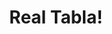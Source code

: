 ---
description: 塔不拉鼓，北印度手鼓乐器。
layout: post
results:
- primaryGenreName: Music
  version: '1.0'
  trackViewUrl: https://itunes.apple.com/cn/app/real-tabla!/id703071767?mt=8&uo=4
  artworkUrl100: http://a969.phobos.apple.com/us/r30/Purple4/v4/2d/34/d9/2d34d9d9-a69b-f5f2-7130-54e9f3348489/mzl.kpgykhso.png
  artworkUrl60: http://a1581.phobos.apple.com/us/r30/Purple4/v4/dd/96/fb/dd96fbdb-2e6d-5e30-9ca5-2666d3c65518/icon57.png
  sellerName: Rodrigo Kolb
  supportedDevices:
  - iPadMini4G
  - iPadFourthGen
  - iPadThirdGen4G
  - iPodTouchourthGen
  - iPodTouchFifthGen
  - iPhone4
  - iPad23G
  - iPhone5
  - iPad2Wifi
  - iPadMini
  - iPadFourthGen4G
  - iPad3G
  - iPadThirdGen
  - iPhone-3GS
  - iPodTouchThirdGen
  - iPhone5c
  - iPhone4S
  - iPhone5s
  - iPadWifi
  genres:
  - 音乐
  trackName: Real Tabla!
  description: "Real Tabla! - Percussion to IOS \nThe Best Percussion App
    now also available in IOS \nMore than 3.7 million downloads worldwide!!!
    \n\nThe most fun experience in drumming to iOS!\nDrum pad with indian,
    arabian and latin percussion sounds.\nPlay Tabla (also known as arabic
    drum, darbukkah, darbouka or dumbak). \nTo play live music.\n\nFeatures:\n\n*
    A real indian tabla drum set\n* 13 realistic drum sounds\n* Studio audio
    quality\n* A perfect real percussion set\n* Instruments like tabla, gong,
    chimes, gungru, vibraslap, crash and tanpura.\n* Record mode\n* Play in
    loop \n* Rename recordings\n* Free\n\nAlso, you can remove all ads buying
    a key!\n\nThe best percussion on the App Store!\nFor drummers, percussionists,
    musician, performers and artists!"
  price: 0
  trackId: 703071767
  releaseDate: '2013-09-15T05:57:38Z'
  screenshotUrls:
  - http://a3.mzstatic.com/us/r30/Purple4/v4/a8/3d/82/a83d82e8-220a-9753-bab1-18b44f8348ac/screen320x320.jpeg
  - http://a2.mzstatic.com/us/r30/Purple/v4/38/20/87/3820876d-9ac1-3d3f-48f3-5f508b1838b9/screen320x320.jpeg
  - http://a2.mzstatic.com/us/r30/Purple6/v4/77/a5/20/77a52057-b329-18f2-0074-2be6976a3ce0/screen320x320.jpeg
  - http://a4.mzstatic.com/us/r30/Purple4/v4/3d/7b/35/3d7b3513-fb73-f821-6213-2bcda318b76a/screen320x320.jpeg
  artistViewUrl: https://itunes.apple.com/cn/artist/rodrigo-kolb/id550920932?uo=4
  primaryGenreId: 6011
  kind: software
  fileSizeBytes: '12019044'
  bundleId: br.com.rodrigokolb.Tabla
  trackContentRating: 4+
  artistName: Rodrigo Kolb
  trackCensoredName: Real Tabla!
  isGameCenterEnabled: false
  contentAdvisoryRating: 4+
  languageCodesISO2A:
  - DA
  - NL
  - EN
  - FR
  - DE
  - IT
  - JA
  - KO
  - PL
  - PT
  - RU
  - ZH
  - ES
  - SV
  - ZH
  features:
  - iosUniversal
  wrapperType: software
  artworkUrl512: http://a969.phobos.apple.com/us/r30/Purple4/v4/2d/34/d9/2d34d9d9-a69b-f5f2-7130-54e9f3348489/mzl.kpgykhso.png
  formattedPrice: 免费
  artistId: 550920932
  genreIds:
  - '6011'
  currency: CNY
  ipadScreenshotUrls:
  - http://a4.mzstatic.com/us/r30/Purple4/v4/ef/03/0b/ef030b00-29f7-3e26-1f88-b38bcbb10063/screen480x480.jpeg
  - http://a5.mzstatic.com/us/r30/Purple/v4/d3/44/0a/d3440ac8-8efa-4ed2-082b-77c5605c1cd7/screen480x480.jpeg
  - http://a5.mzstatic.com/us/r30/Purple4/v4/a0/4b/db/a04bdb73-7e1a-a0c8-99dd-a363e3257722/screen480x480.jpeg
  - http://a4.mzstatic.com/us/r30/Purple4/v4/e7/99/42/e7994259-168d-e3d5-54e5-3f27c0a76d88/screen480x480.jpeg
category: 音乐
tags: tag1
resultCount: 1
title: Real Tabla!

---